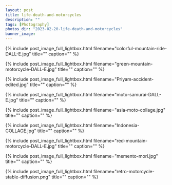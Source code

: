 ```yaml
---
layout: post
title: life-death-and-motorcycles
description: ""
tags: [Photography]
photos_dir: "2023-02-20-life-death-and-motorcycles"
banner_image:
---
```



<!--more-->
{% include post_image_full_lightbox.html
   filename="colorful-mountain-ride-DALL-E.jpg"
   title=""
   caption="" %}

{% include post_image_full_lightbox.html
   filename="green-mountain-motorcycle-DALL-E.jpg"
   title=""
   caption="" %}

{% include post_image_full_lightbox.html
   filename="Priyam-accident-edited.jpg"
   title=""
   caption="" %}

{% include post_image_full_lightbox.html
   filename="moto-samurai-DALL-E.jpg"
   title=""
   caption="" %}

{% include post_image_full_lightbox.html
   filename="asia-moto-collage.jpg"
   title=""
   caption="" %}

{% include post_image_full_lightbox.html
   filename="Indonesia-COLLAGE.jpg"
   title=""
   caption="" %}

{% include post_image_full_lightbox.html
   filename="red-mountain-motorcycle-DALL-E.jpg"
   title=""
   caption="" %}

{% include post_image_full_lightbox.html
   filename="memento-mori.jpg"
   title=""
   caption="" %}

{% include post_image_full_lightbox.html
   filename="retro-motorcycle-stable-diffusion.png"
   title=""
   caption="" %}

